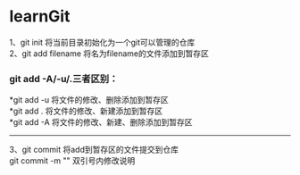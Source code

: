 # learnGit
1、git init 将当前目录初始化为一个git可以管理的仓库  
2、git add filename 将名为filename的文件添加到暂存区  
### git add -A/-u/.三者区别：  
*git add -u 将文件的修改、删除添加到暂存区  
*git add . 将文件的修改、新建添加到暂存区		  
*git add -A 将文件的修改、新建、删除添加到暂存区

--------------

3、git commit 将add到暂存区的文件提交到仓库  
	   git commit -m "" 双引号内修改说明
